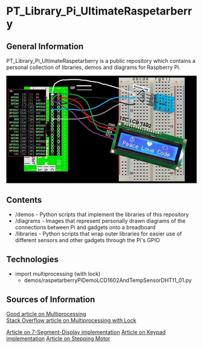 # PT_Library_Pi_UltimateRaspetarberry

## General Information
PT_Library_Pi_UltimateRaspetarberry is a public repository which contains a personal collection of libraries, demos and diagrams for Raspberry Pi.

![Repo Cover](demos/raspetarberryPiDemoLCD1602AndTempSensorDHT11.jpg)

## Contents
- /demos - Python scripts that implement the libraries of this repository
- /diagrams - Images that represent personally drawn diagrams of the connections between Pi and gadgets onto a breadboard
- /libraries - Python scripts that wrap outer libraries for easier use of different sensors and other gadgets through the Pi's GPIO

## Technologies
- import multiprocessing (with lock)
	- demos/raspetarberryPiDemoLCD1602AndTempSensorDHT11_01.py

## Sources of Information
[Good article on Multiprocessing](https://analyticsindiamag.com/run-python-code-in-parallel-using-multiprocessing/#:~:text=Multiprocessing%20in%20Python%20enables%20the,run%20tasks%2Fprocesses%20in%20parallel.&text=Multiprocessing%20enables%20the%20computer%20to,involve%20a%20lot%20of%20computation.)  
[Stack Overflow article on Multiprocessing with Lock](https://stackoverflow.com/questions/28267972/python-multiprocessing-locks)

[Article on 7-Segment-Display implementation](https://www.stuffaboutcode.com/2016/10/raspberry-pi-7-segment-display-gpiozero.html)
[Article on Keypad implementation](https://www.digikey.bg/en/maker/blogs/2021/how-to-connect-a-keypad-to-a-raspberry-pi)
[Article on Stepping Motor](https://www.aranacorp.com/en/control-a-stepper-with-raspberrypi/)
